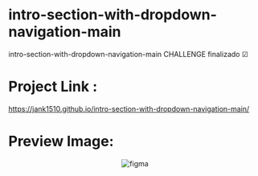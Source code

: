 # intro-section-with-dropdown-navigation-main

intro-section-with-dropdown-navigation-main CHALLENGE finalizado ☑

# Project Link :
https://jank1510.github.io/intro-section-with-dropdown-navigation-main/

# Preview Image:
<p align='center'> 
  
  <img src="https://res.cloudinary.com/dz209s6jk/image/upload/f_auto,q_auto,w_900/Screenshots/qli3kybsxpmw6i3qtfkc.jpg" alt="figma"/>

</p>


